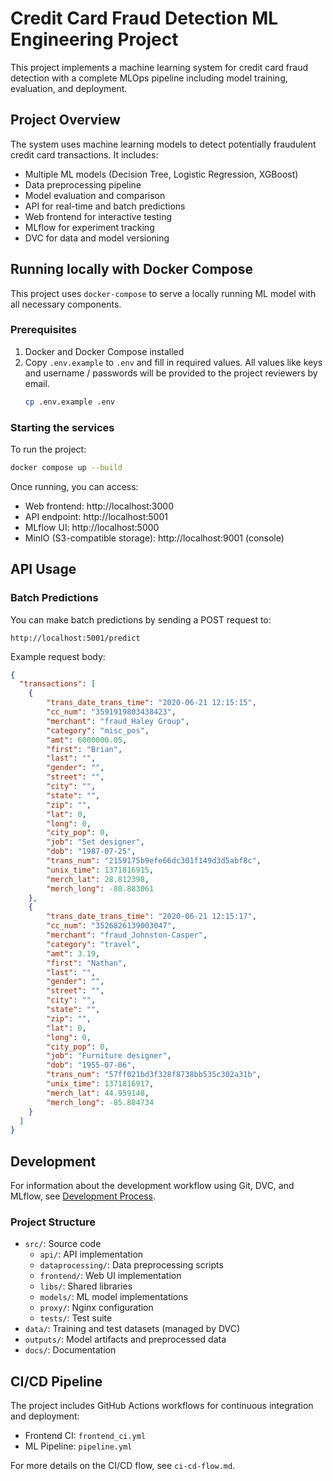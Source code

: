 # Credit Card Fraud Detection ML Engineering Project

This project implements a machine learning system for credit card fraud detection with a complete MLOps pipeline including model training, evaluation, and deployment.

## Project Overview

The system uses machine learning models to detect potentially fraudulent credit card transactions. It includes:

- Multiple ML models (Decision Tree, Logistic Regression, XGBoost)
- Data preprocessing pipeline
- Model evaluation and comparison
- API for real-time and batch predictions
- Web frontend for interactive testing
- MLflow for experiment tracking
- DVC for data and model versioning

## Running locally with Docker Compose

This project uses `docker-compose` to serve a locally running ML model with all necessary components.

### Prerequisites

1. Docker and Docker Compose installed
2. Copy `.env.example` to `.env` and fill in required values.
All values like keys and username / passwords will be provided to the project reviewers by email.
   ```bash
   cp .env.example .env
   ```

### Starting the services

To run the project:

```bash
docker compose up --build
```

Once running, you can access:
- Web frontend: http://localhost:3000
- API endpoint: http://localhost:5001
- MLflow UI: http://localhost:5000
- MinIO (S3-compatible storage): http://localhost:9001 (console)

## API Usage

### Batch Predictions

You can make batch predictions by sending a POST request to:

```
http://localhost:5001/predict
```

Example request body:

```json
{
  "transactions": [
    {
        "trans_date_trans_time": "2020-06-21 12:15:15",
        "cc_num": "3591919803438423",
        "merchant": "fraud_Haley Group",
        "category": "misc_pos",
        "amt": 6000000.05,
        "first": "Brian",
        "last": "",
        "gender": "",
        "street": "",
        "city": "",
        "state": "",
        "zip": "",
        "lat": 0,
        "long": 0,
        "city_pop": 0,
        "job": "Set designer",
        "dob": "1987-07-25",
        "trans_num": "2159175b9efe66dc301f149d3d5abf8c",
        "unix_time": 1371816915,
        "merch_lat": 28.812398,
        "merch_long": -80.883061
    },
    {
        "trans_date_trans_time": "2020-06-21 12:15:17",
        "cc_num": "3526826139003047",
        "merchant": "fraud_Johnston-Casper",
        "category": "travel",
        "amt": 3.19,
        "first": "Nathan",
        "last": "",
        "gender": "",
        "street": "",
        "city": "",
        "state": "",
        "zip": "",
        "lat": 0,
        "long": 0,
        "city_pop": 0,
        "job": "Furniture designer",
        "dob": "1955-07-06",
        "trans_num": "57ff021bd3f328f8738bb535c302a31b",
        "unix_time": 1371816917,
        "merch_lat": 44.959148,
        "merch_long": -85.884734
    }
  ]
}
```

## Development

For information about the development workflow using Git, DVC, and MLflow, see [Development Process](docs/development_process.md).

### Project Structure

- `src/`: Source code
  - `api/`: API implementation
  - `dataprocessing/`: Data preprocessing scripts
  - `frontend/`: Web UI implementation
  - `libs/`: Shared libraries
  - `models/`: ML model implementations
  - `proxy/`: Nginx configuration
  - `tests/`: Test suite
- `data/`: Training and test datasets (managed by DVC)
- `outputs/`: Model artifacts and preprocessed data
- `docs/`: Documentation

## CI/CD Pipeline

The project includes GitHub Actions workflows for continuous integration and deployment:
- Frontend CI: `frontend_ci.yml`
- ML Pipeline: `pipeline.yml`

For more details on the CI/CD flow, see `ci-cd-flow.md`.